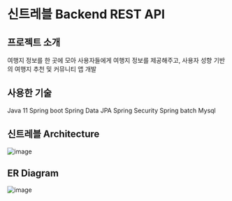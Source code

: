 # 신트레블 Backend REST API 

## 프로젝트 소개 

여행지 정보를 한 곳에 모아 사용자들에게 여행지 정보를 제공해주고, 사용자 성향 기반의 여행지 추천 및 커뮤니티 앱 개발 

## 사용한 기술
Java 11
Spring boot 
Spring Data JPA 
Spring Security
Spring batch 
Mysql

## 신트레블 Architecture
![image](https://user-images.githubusercontent.com/88091743/173314360-81e55075-b18d-484a-84d0-f739ee550c92.png)



## ER Diagram
![image](https://user-images.githubusercontent.com/88091743/173314167-75c5d431-49fe-44fb-8a69-c44ed2a54888.png)
